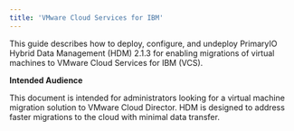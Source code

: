 ```yaml
---
title: 'VMware Cloud Services for IBM'
---
```


This guide describes how to deploy, configure, and undeploy PrimaryIO Hybrid Data Management (HDM) 2.1.3 for enabling migrations of virtual machines to VMware Cloud Services for IBM (VCS).

**Intended Audience**

This document is intended for administrators looking for a virtual machine migration solution to VMware Cloud Director. HDM is designed to address faster migrations to the cloud with minimal data transfer.